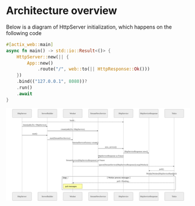 # Architecture overview

Below is a diagram of HttpServer initialization, which happens on the following code

```rust
#[actix_web::main]
async fn main() -> std::io::Result<()> {
    HttpServer::new(|| {
        App::new()
            .route("/", web::to(|| HttpResponse::Ok()))
    })
    .bind(("127.0.0.1", 8080))?
    .run()
    .await
}
```

![](img/diagrams/http_server.svg)
